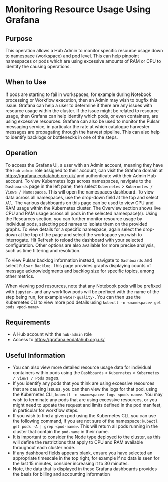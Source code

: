# Monitoring Resource Usage Using Grafana

## Purpose

This operation allows a Hub Admin to monitor specific resource usage down to namespace (workspace) and pod level. This can help pinpoint namespaces or pods which are using excessive amounts of RAM or CPU to identify the causing operations.

## When to Use

If pods are starting to fail in workspaces, for example during Notebook processing or Workflow execution, then an Admin may wish to bugfix this issue. Grafana can help a user to determine if there are any issues with resource usage within the cluster. If the issue might be related to resource usage, then Grafana can help identify which pods, or even containers, are using excessive resources.
Grafana can also be used to monitor the Pulsar messaging service, in particular the rate at which catalogue harvester messages are propagating through the harvest pipeline. This can also help to identify backlogs or bottlenecks in one of the steps.

## Operation

To access the Grafana UI, a user with an Admin account, meaning they have the `hub-admin` role assigned to their account, can visit the Grafana domain at https://grafana.eodatahub.org.uk/ and authenticate with their Admin Hub account. To view Kubernetes logs across namespaces, navigate to the `Dashboards` page in the left pane, then select `Kubernetes` >  `Kubernetes / Views / Namespaces`. This will open the namespaces dashboard. To view data across all namespaces, use the drop-down field at the top and select `All`. The various dashboards on this page can be used to view CPU and RAM usage within the Kubernetes cluster. The Overview section shows live CPU and RAM usage across all pods in the selected namespace(s). Using the Resources section, you can further monitor resource usage by individual pods, selecting pod names to isolate them on the provided graphs. To view details for a specific namespace, again select the drop-down at the top of the page and select the workspace you wish to interrogate. Hit Refresh to reload the dashboard with your selected configuration. Other options are also available for more precise analysis, such as time filtering and resolution.

To view Pulsar backlog information instead, navigate to `Dashboards` and select `Pulsar Backlog`. This page provides graphs displaying counts of message acknowledgments and backlog size for specific topics, among other metrics.

When viewing pod resources, note that any Notebook pods will be prefixed with `jupyter-` and any workflow pods will be prefixed with the name of the step being run, for example `water-quality-`. You can then use the Kubernetes CLI to view more pod details using `kubectl -n <namespace> get pods <pod-name>`

## Requirements

- A Hub account with the `hub-admin` role
- Access to https://grafana.eodatahub.org.uk/

## Useful Information

- You can also view more detailed resource usage data for individual containers within pods using the `Dashboards` > `Kubernetes` > `Kubernetes / Views / Pods` pages. 
- If you identify any pods that you think are using excessive resources that are causing issues, you can then view the logs for that pod, using the Kubernetes CLI, `kubectl -n <namespace> logs <pods-name>`. You may wish to terminate any pods that are using excessive resources, or you might need to update the request and limits defined in the pod manifest, in particular for workflow steps.
- If you wish to find a given pod using the Kubernetes CLI, you can use the following command, if you are not sure of the namespace: `kubectl get pods -A | grep <pod-name>`. This will return all pods running in the cluster that contain the `pod-name` in their name.
- It is important to consider the Node type deployed to the cluster, as this will define the restrictions that apply to CPU and RAM available throughout each cluster node.
- If any dashboard fields appears blank, ensure you have selected an appropriate timescale in the top right, for example if no data is seen for the last 15 minutes, consider increasing it to 30 minutes.
- Note, the data that is displayed in these Grafana dashboards provides the basis for billing and accounting information